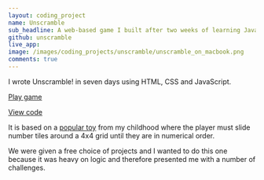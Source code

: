 ```yaml
---
layout: coding_project
name: Unscramble
sub_headline: A web-based game I built after two weeks of learning JavaScript.
github: unscramble
live_app:
image: /images/coding_projects/unscramble/unscramble_on_macbook.png
comments: true
---
```


I wrote Unscramble! in seven days using HTML, CSS and JavaScript.

[Play game](http://suze.dev/unscramble)

[View code](https://github.com/SuzeShardlow/unscramble)

It is based on a [popular toy](https://en.wikipedia.org/wiki/15_puzzle) from my childhood where the player must slide number tiles around a 4x4 grid until they are in numerical order.

We were given a free choice of projects and I wanted to do this one because it was heavy on logic and therefore presented me with a number of challenges.
